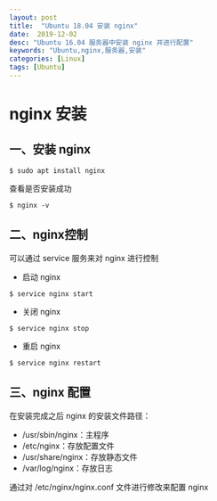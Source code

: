 ```yaml
---
layout: post
title:  "Ubuntu 18.04 安装 nginx"
date:  2019-12-02
desc: "Ubuntu 16.04 服务器中安装 nginx 并进行配置"
keywords: "Ubuntu,nginx,服务器,安装"
categories: [Linux]
tags: [Ubuntu]
---
```

# nginx 安装

## 一、安装 nginx

```shell
$ sudo apt install nginx
```

查看是否安装成功

```shell
$ nginx -v
```

## 二、nginx控制

可以通过 service 服务来对 nginx 进行控制

- 启动 nginx

```shell
$ service nginx start
```

- 关闭 nginx

```shell
$ service nginx stop
```

- 重启 nginx

```shell
$ service nginx restart
```

## 三、nginx 配置

在安装完成之后 nginx 的安装文件路径：

- /usr/sbin/nginx：主程序
- /etc/nginx：存放配置文件
- /usr/share/nginx：存放静态文件
- /var/log/nginx：存放日志

通过对 /etc/nginx/nginx.conf 文件进行修改来配置 nginx